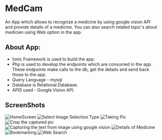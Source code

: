 # MedCam
An App which allows to recognize a medicine by using google vision API and provide details of a medicine. You can also search related topic's about medicien using Web option in the app.

## About App:

- Ionic Framework is used to build the app.
- Php is used to develop the endpoints which are consumed in the app. These endpoints make calls to the db, get the details and send back those to the app.
- Query Language - mysql
- Database is Relational Database.
- APIS used - Google Vision API.

## ScreenShots

![HomeScreen](./App_ScreenShots/homeScreen.png)
![Select Image Selection Type](./App_ScreenShots/selectImageSelectionType.png)
![Taking Pic](./App_ScreenShots/TakingPic.png)
![Crop the captured pic](./App_ScreenShots/Cropping.png)
![Capturing the text from image using google vision](./App_ScreenShots/OCR_Using_Google_Vision.png)
![Details of Medicine](./App_ScreenShots/DetailsOfMedicineFromDB.png)
![Bookmarking](./App_ScreenShots/Bookmarking.png)
![Web Search](./App_ScreenShots/WebSearch.png)